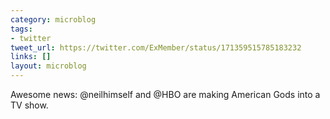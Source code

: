 ```yaml
---
category: microblog
tags:
- twitter
tweet_url: https://twitter.com/ExMember/status/171359515785183232
links: []
layout: microblog
---
```

Awesome news: @neilhimself and @HBO are making American Gods into a TV show.
